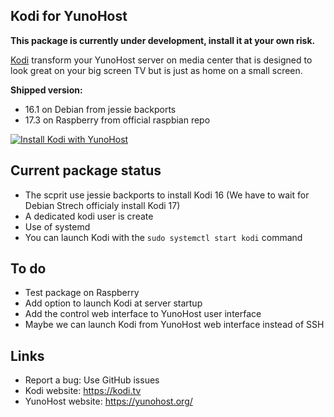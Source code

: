 Kodi for YunoHost
---------------------

**This package is currently under development, install it at your own risk.**

[Kodi](https://kodi.tv) transform your YunoHost server on media center that is designed to look great on your big screen TV but is just as home on a small screen.

**Shipped version:**
* 16.1 on Debian from jessie backports
* 17.3 on Raspberry from official raspbian repo

[![Install Kodi with YunoHost](https://install-app.yunohost.org/install-with-yunohost.png)](https://install-app.yunohost.org/?app=kodi)

## Current package status
* The scprit use jessie backports to install Kodi 16 (We have to wait for Debian Strech officialy install Kodi 17)
* A dedicated kodi user is create
* Use of systemd
* You can launch Kodi with the ```sudo systemctl start kodi``` command

## To do
* Test package on Raspberry
* Add option to launch Kodi at server startup
* Add the control web interface to YunoHost user interface
* Maybe we can launch Kodi from YunoHost web interface instead of SSH

## Links

 * Report a bug: Use GitHub issues
 * Kodi website: https://kodi.tv
 * YunoHost website: https://yunohost.org/